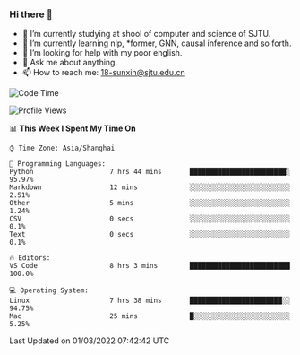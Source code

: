 ### Hi there 👋

<!--
**sunxin000/sunxin000** is a ✨ _special_ ✨ repository because its `README.md` (this file) appears on your GitHub profile.

Here are some ideas to get you started:

- 🔭 I’m currently working on ...
- 🌱 I’m currently learning ...
- 👯 I’m looking to collaborate on ...
- 🤔 I’m looking for help with ...
- 💬 Ask me about ...
- 📫 How to reach me: ...
- 😄 Pronouns: ...
- ⚡ Fun fact: ...
-->
- 🏫 I’m currently studying at shool of computer and science of SJTU.
- 🌱 I’m currently learning nlp, \*former, GNN, causal inference and so forth.
- 🤔 I’m looking for help with my poor english.
- 💬 Ask me about anything.
- 📫 How to reach me: 18-sunxin@sjtu.edu.cn
<!--START_SECTION:waka-->
![Code Time](http://img.shields.io/badge/Code%20Time-97%20hrs%2048%20mins-blue)

![Profile Views](http://img.shields.io/badge/Profile%20Views-5-blue)

📊 **This Week I Spent My Time On** 

```text
⌚︎ Time Zone: Asia/Shanghai

💬 Programming Languages: 
Python                   7 hrs 44 mins       ████████████████████████░   95.97% 
Markdown                 12 mins             ░░░░░░░░░░░░░░░░░░░░░░░░░   2.51% 
Other                    5 mins              ░░░░░░░░░░░░░░░░░░░░░░░░░   1.24% 
CSV                      0 secs              ░░░░░░░░░░░░░░░░░░░░░░░░░   0.1% 
Text                     0 secs              ░░░░░░░░░░░░░░░░░░░░░░░░░   0.1%

🔥 Editors: 
VS Code                  8 hrs 3 mins        █████████████████████████   100.0%

💻 Operating System: 
Linux                    7 hrs 38 mins       ███████████████████████░░   94.75% 
Mac                      25 mins             █░░░░░░░░░░░░░░░░░░░░░░░░   5.25%

```


 Last Updated on 01/03/2022 07:42:42 UTC
<!--END_SECTION:waka-->
